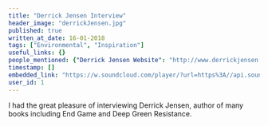 ```yaml
---
title: "Derrick Jensen Interview"
header_image: "derrickJensen.jpg"
published: true
written_at_date: 16-01-2018
tags: ["Environmental", "Inspiration"]
useful_links: {}
people_mentioned: {"Derrick Jensen Website": "http://www.derrickjensen.org/"}
timestamp: []
embedded_link: "https://w.soundcloud.com/player/?url=https%3A//api.soundcloud.com/tracks/385996643"
user_id: 1
---
```

I had the great pleasure of interviewing Derrick Jensen, author of many books including End Game and Deep Green Resistance.
